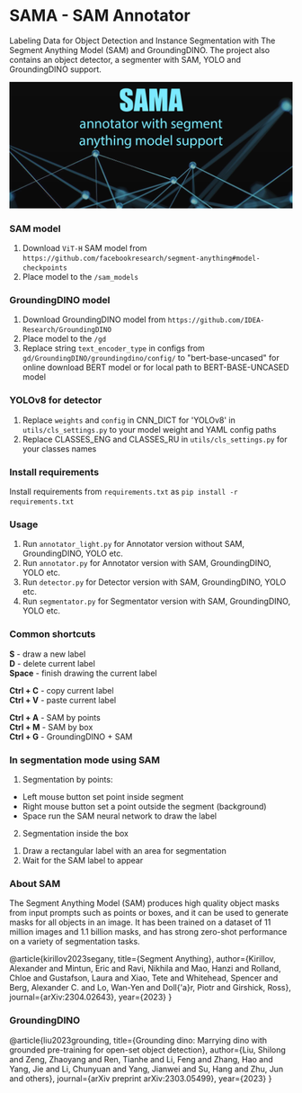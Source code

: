 # SAMA - SAM Annotator

Labeling Data for Object Detection and Instance Segmentation with The Segment Anything Model (SAM) and GroundingDINO.
The project also contains an object detector, a segmenter with SAM, YOLO and GroundingDINO support.

![alt text](assets/main.png?raw=true)

### SAM model

1. Download  `ViT-H` SAM model from `https://github.com/facebookresearch/segment-anything#model-checkpoints`
2. Place model to the `/sam_models`

### GroundingDINO model

1. Download GroundingDINO model from `https://github.com/IDEA-Research/GroundingDINO`
2. Place model to the `/gd`
3. Replace string `text_encoder_type` in configs from `gd/GroundingDINO/groundingdino/config/` to "bert-base-uncased"
   for online download BERT model or for local path to BERT-BASE-UNCASED model

### YOLOv8 for detector

1. Replace `weights` and `config` in CNN_DICT for 'YOLOv8' in `utils/cls_settings.py` to your model weight and YAML
   config paths
2. Replace CLASSES_ENG and CLASSES_RU in `utils/cls_settings.py` for your classes names

### Install requirements

Install requirements from `requirements.txt` as `pip install -r requirements.txt`

### Usage

1. Run `annotator_light.py` for Annotator version without SAM, GroundingDINO, YOLO etc.
2. Run `annotator.py` for Annotator version with SAM, GroundingDINO, YOLO etc.
3. Run `detector.py` for Detector version with SAM, GroundingDINO, YOLO etc.
4. Run `segmentator.py` for Segmentator version with SAM, GroundingDINO, YOLO etc.

### Common shortcuts

**S** - draw a new label  
**D** - delete current label    
**Space** - finish drawing the current label

**Ctrl + C** - copy current label  
**Ctrl + V** - paste current label

**Ctrl + A** - SAM by points  
**Ctrl + M** - SAM by box  
**Ctrl + G** - GroundingDINO + SAM

### In segmentation mode using SAM

1. Segmentation by points:

- Left mouse button set point inside segment
- Right mouse button set a point outside the segment (background)
- Space run the SAM neural network to draw the label

2. Segmentation inside the box

1) Draw a rectangular label with an area for segmentation
2) Wait for the SAM label to appear

### About SAM

The Segment Anything Model (SAM) produces high quality object masks from input prompts such as points or boxes, and it
can be used to generate masks for all objects in an image. It has been trained on a dataset of 11 million images and 1.1
billion masks, and has strong zero-shot performance on a variety of segmentation tasks.

@article{kirillov2023segany,
title={Segment Anything},
author={Kirillov, Alexander and Mintun, Eric and Ravi, Nikhila and Mao, Hanzi and Rolland, Chloe and Gustafson, Laura
and Xiao, Tete and Whitehead, Spencer and Berg, Alexander C. and Lo, Wan-Yen and Doll{\'a}r, Piotr and Girshick, Ross},
journal={arXiv:2304.02643},
year={2023}
}

### GroundingDINO

@article{liu2023grounding,
title={Grounding dino: Marrying dino with grounded pre-training for open-set object detection},
author={Liu, Shilong and Zeng, Zhaoyang and Ren, Tianhe and Li, Feng and Zhang, Hao and Yang, Jie and Li, Chunyuan and
Yang, Jianwei and Su, Hang and Zhu, Jun and others},
journal={arXiv preprint arXiv:2303.05499},
year={2023}
}
